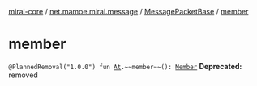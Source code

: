 [mirai-core](../../index.md) / [net.mamoe.mirai.message](../index.md) / [MessagePacketBase](index.md) / [member](./member.md)

# member

`@PlannedRemoval("1.0.0") fun `[`At`](../../net.mamoe.mirai.message.data/-at/index.md)`.~~member~~(): `[`Member`](../../net.mamoe.mirai.contact/-member/index.md)
**Deprecated:** removed

